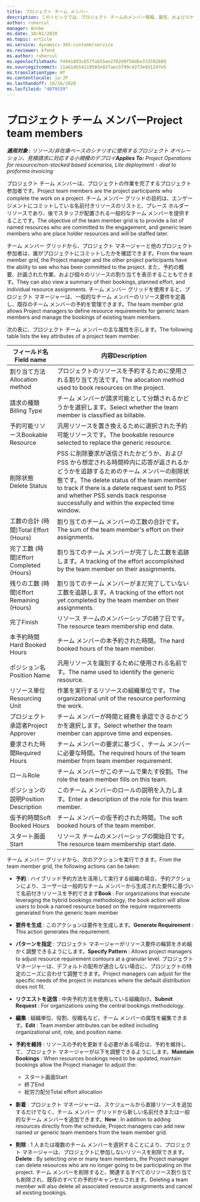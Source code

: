 ```yaml
---
title: プロジェクト チーム メンバー
description: このトピックでは、プロジェクト チームのメンバー情報、属性、およびスケジュールを操作する方法に関する情報を提供します。
author: ruhercul
manager: Annbe
ms.date: 10/01/2020
ms.topic: article
ms.service: dynamics-365-customerservice
ms.reviewer: kfend
ms.author: ruhercul
ms.openlocfilehash: f4941803c657fab55ee2702d9f58d6e333592889
ms.sourcegitcommit: 11a61db54119503e82faec5f99c4273e8d1247e5
ms.translationtype: HT
ms.contentlocale: ja-JP
ms.lasthandoff: 10/16/2020
ms.locfileid: "4079159"
---
```

# <a name="project-team-members"></a><span data-ttu-id="c2e26-103">プロジェクト チーム メンバー</span><span class="sxs-lookup"><span data-stu-id="c2e26-103">Project team members</span></span>

<span data-ttu-id="c2e26-104">_**適用対象 :** リソース/非在庫ベースのシナリオに使用するプロジェクト オペレーション、見積請求に対応する小規模のデプロイ_</span><span class="sxs-lookup"><span data-stu-id="c2e26-104">_**Applies To:** Project Operations for resource/non-stocked based scenarios, Lite deployment - deal to proforma invoicing_</span></span>

<span data-ttu-id="c2e26-105">プロジェクト チーム メンバーは、プロジェクトの作業を完了するプロジェクト参加者です。</span><span class="sxs-lookup"><span data-stu-id="c2e26-105">Project team members are the project participants who complete the work on a project.</span></span> <span data-ttu-id="c2e26-106">チーム メンバー グリッドの目的は、エンゲージメントにコミットしている名前付きリソースのリストと、プレース ホルダー リソースであり、後でスタッフが配置される一般的なチーム メンバーを提供することです。</span><span class="sxs-lookup"><span data-stu-id="c2e26-106">The objective of the team member grid is to provide a list of named resources who are committed to the engagement, and generic team members who are place holder resources and will be staffed later.</span></span>

<span data-ttu-id="c2e26-107">チーム メンバー グリッドから、プロジェクト マネージャーと他のプロジェクト参加者は、誰がプロジェクトにコミットしたかを確認できます。</span><span class="sxs-lookup"><span data-stu-id="c2e26-107">From the team member grid, the Project manager and the other project participants have the ability to see who has been committed to the project.</span></span> <span data-ttu-id="c2e26-108">また、予約の概要、計画された作業、および個々のリソースの割り当てを表示することもできます。</span><span class="sxs-lookup"><span data-stu-id="c2e26-108">They can also view a summary of their bookings, planned effort, and individual resource assignments.</span></span> <span data-ttu-id="c2e26-109">チーム メンバー グリッドを使用すると、プロジェクト マネージャーは、一般的なチーム メンバーのリソース要件を定義し、既存のチーム メンバーの予約を管理できます。</span><span class="sxs-lookup"><span data-stu-id="c2e26-109">The team member grid allows Project managers to define resource requirements for generic team members and manage the bookings of existing team members.</span></span>

<span data-ttu-id="c2e26-110">次の表に、プロジェクト チーム メンバーの主な属性を示します。</span><span class="sxs-lookup"><span data-stu-id="c2e26-110">The following table lists the key attributes of a project team member.</span></span>

| <span data-ttu-id="c2e26-111">フィールド名</span><span class="sxs-lookup"><span data-stu-id="c2e26-111">Field name</span></span>          | <span data-ttu-id="c2e26-112">内容</span><span class="sxs-lookup"><span data-stu-id="c2e26-112">Description</span></span>                                                                                                                                                                  |
|--------------------------|-----------------------------------------------------------------------------------------------------------------------------------------------------------------------------------|
| <span data-ttu-id="c2e26-113">割り当て方法</span><span class="sxs-lookup"><span data-stu-id="c2e26-113">Allocation method</span></span>        | <span data-ttu-id="c2e26-114">プロジェクトのリソースを予約するために使用される割り当て方法です。</span><span class="sxs-lookup"><span data-stu-id="c2e26-114">The allocation method used to book resources on the project.</span></span>                                                                         |
| <span data-ttu-id="c2e26-115">請求の種類</span><span class="sxs-lookup"><span data-stu-id="c2e26-115">Billing Type</span></span>             | <span data-ttu-id="c2e26-116">チーム メンバーが請求可能として分類されるかどうかを選択します。</span><span class="sxs-lookup"><span data-stu-id="c2e26-116">Select whether the team member is classified as billable.</span></span>                                                                                                                                       |
| <span data-ttu-id="c2e26-117">予約可能リソース</span><span class="sxs-lookup"><span data-stu-id="c2e26-117">Bookable Resource</span></span>        | <span data-ttu-id="c2e26-118">汎用リソースを置き換えるために選択された予約可能リソースです。</span><span class="sxs-lookup"><span data-stu-id="c2e26-118">The bookable resource selected to replace the generic resource.</span></span>                                                                                                                   |
| <span data-ttu-id="c2e26-119">削除状態</span><span class="sxs-lookup"><span data-stu-id="c2e26-119">Delete Status</span></span>            | <span data-ttu-id="c2e26-120">PSS に削除要求が送信されたかどうか、および PSS から想定される時間枠内に応答が返されるかどうかを追跡するためのチーム メンバーの削除状態です。</span><span class="sxs-lookup"><span data-stu-id="c2e26-120">The delete status of the team member to track if there is a delete request sent to PSS and whether PSS sends back response successfully and within the expected time window.</span></span> |
| <span data-ttu-id="c2e26-121">工数の合計 (時間)</span><span class="sxs-lookup"><span data-stu-id="c2e26-121">Total Effort (Hours)</span></span>     | <span data-ttu-id="c2e26-122">割り当てのチーム メンバーの工数の合計です。</span><span class="sxs-lookup"><span data-stu-id="c2e26-122">The sum of the team member's effort on their assignments.</span></span>                                                                                                                         |
| <span data-ttu-id="c2e26-123">完了工数 (時間)</span><span class="sxs-lookup"><span data-stu-id="c2e26-123">Effort Completed (Hours)</span></span> | <span data-ttu-id="c2e26-124">割り当てのチーム メンバーが完了した工数を追跡します。</span><span class="sxs-lookup"><span data-stu-id="c2e26-124">A tracking of the effort accomplished by the team member on their assignments.</span></span>                                                                                           |
| <span data-ttu-id="c2e26-125">残りの工数 (時間)</span><span class="sxs-lookup"><span data-stu-id="c2e26-125">Effort Remaining (Hours)</span></span> | <span data-ttu-id="c2e26-126">割り当てのチーム メンバーがまだ完了していない工数を追跡します。</span><span class="sxs-lookup"><span data-stu-id="c2e26-126">A tracking of the effort not yet completed by the team member on their assignments.</span></span>                                                                                    |
| <span data-ttu-id="c2e26-127">完了</span><span class="sxs-lookup"><span data-stu-id="c2e26-127">Finish</span></span>                   | <span data-ttu-id="c2e26-128">リソース チームのメンバーシップの終了日です。</span><span class="sxs-lookup"><span data-stu-id="c2e26-128">The resource team membership end date.</span></span>                                                                                                                                            |
| <span data-ttu-id="c2e26-129">本予約時間</span><span class="sxs-lookup"><span data-stu-id="c2e26-129">Hard Booked Hours</span></span>        | <span data-ttu-id="c2e26-130">チーム メンバーの本予約された時間。</span><span class="sxs-lookup"><span data-stu-id="c2e26-130">The hard booked hours of the team member.</span></span>                                                                                                                                                                |
| <span data-ttu-id="c2e26-131">ポジション名</span><span class="sxs-lookup"><span data-stu-id="c2e26-131">Position Name</span></span>            | <span data-ttu-id="c2e26-132">汎用リソースを識別するために使用される名前です。</span><span class="sxs-lookup"><span data-stu-id="c2e26-132">The name used to identify the generic resource.</span></span>                                                                                                                                   |
| <span data-ttu-id="c2e26-133">リソース単位</span><span class="sxs-lookup"><span data-stu-id="c2e26-133">Resourcing Unit</span></span>          | <span data-ttu-id="c2e26-134">作業を実行するリソースの組織単位です。</span><span class="sxs-lookup"><span data-stu-id="c2e26-134">The organizational unit of the resource performing the work.</span></span>                                                                                                                      |
| <span data-ttu-id="c2e26-135">プロジェクト承認者</span><span class="sxs-lookup"><span data-stu-id="c2e26-135">Project Approver</span></span>         | <span data-ttu-id="c2e26-136">チーム メンバーが時間と経費を承認できるかどうかを選択します。</span><span class="sxs-lookup"><span data-stu-id="c2e26-136">Select whether the team member can approve time and expenses.</span></span>                                                                                                                     |
| <span data-ttu-id="c2e26-137">要求された時間</span><span class="sxs-lookup"><span data-stu-id="c2e26-137">Required Hours</span></span>           | <span data-ttu-id="c2e26-138">チーム メンバーの要求に基づく、チーム メンバーに必要な時間。</span><span class="sxs-lookup"><span data-stu-id="c2e26-138">The required hours of the team member from team member requirement.</span></span>                                                                                                                       |
| <span data-ttu-id="c2e26-139">ロール</span><span class="sxs-lookup"><span data-stu-id="c2e26-139">Role</span></span>                     | <span data-ttu-id="c2e26-140">チーム メンバーがこのチームで果たす役割。</span><span class="sxs-lookup"><span data-stu-id="c2e26-140">The role the team member fills on this team.</span></span>                                                                                                                                |
| <span data-ttu-id="c2e26-141">ポジションの説明</span><span class="sxs-lookup"><span data-stu-id="c2e26-141">Position Description</span></span>     | <span data-ttu-id="c2e26-142">このチーム メンバーのロールの説明を入力します。</span><span class="sxs-lookup"><span data-stu-id="c2e26-142">Enter a description of the role for this team member.</span></span>                                                                                                                             |
| <span data-ttu-id="c2e26-143">仮予約時間</span><span class="sxs-lookup"><span data-stu-id="c2e26-143">Soft Booked Hours</span></span>        | <span data-ttu-id="c2e26-144">チーム メンバーの仮予約された時間。</span><span class="sxs-lookup"><span data-stu-id="c2e26-144">The soft booked hours of the team member.</span></span>                                                                                                                                                                 |
| <span data-ttu-id="c2e26-145">スタート画面</span><span class="sxs-lookup"><span data-stu-id="c2e26-145">Start</span></span>                    | <span data-ttu-id="c2e26-146">リソース チームのメンバーシップの開始日です。</span><span class="sxs-lookup"><span data-stu-id="c2e26-146">The resource team membership start date.</span></span>                                                                                                                                          |

<span data-ttu-id="c2e26-147">チーム メンバー グリッドから、次のアクションを実行できます。</span><span class="sxs-lookup"><span data-stu-id="c2e26-147">From the team member grid, the following actions can be taken:</span></span>

- <span data-ttu-id="c2e26-148">**予約** : ハイブリッド予約方法を活用して実行する組織の場合、予約アクションにより、ユーザーは一般的なチーム メンバーから生成された要件に基づいて名前付きリソースを予約できます</span><span class="sxs-lookup"><span data-stu-id="c2e26-148">**Book** : For organizations that execute leveraging the hybrid bookings methodology, the book action will allow users to book a named resource based on the require requirements generated from the generic team member</span></span>
- <span data-ttu-id="c2e26-149">**要件を生成** : このアクションは要件を生成します。</span><span class="sxs-lookup"><span data-stu-id="c2e26-149">**Generate Requirement** : This action generates the requirement.</span></span>
- <span data-ttu-id="c2e26-150">**パターンを指定** : プロジェクト マネージャーがリソース要件の輪郭をきめ細かく調整できるようにします。</span><span class="sxs-lookup"><span data-stu-id="c2e26-150">**Specify Pattern** : Allows project managers to adjust resource requirement contours at a granular level.</span></span> <span data-ttu-id="c2e26-151">プロジェクト マネージャーは、デフォルトの配布が適合しない場合に、プロジェクトの特定のニーズに合わせて調整できます。</span><span class="sxs-lookup"><span data-stu-id="c2e26-151">Project managers can adjust for the specific needs of the project in instances where the default distribution does not fit.</span></span>
- <span data-ttu-id="c2e26-152">**リクエストを送信** : 中央予約方法を使用している組織向け。</span><span class="sxs-lookup"><span data-stu-id="c2e26-152">**Submit Request** : For organizations using the central bookings methodology.</span></span>
- <span data-ttu-id="c2e26-153">**編集** : 組織単位、役割、役職名など、チーム メンバーの属性を編集できます。</span><span class="sxs-lookup"><span data-stu-id="c2e26-153">**Edit** : Team member attributes can be edited including organizational unit, role, and position name.</span></span>
- <span data-ttu-id="c2e26-154">**予約を維持** : リソースの予約を更新する必要がある場合は、予約を維持して、プロジェクト マネージャーが以下を調整できるようにします。</span><span class="sxs-lookup"><span data-stu-id="c2e26-154">**Maintain Bookings** : When resources bookings need to be updated, maintain bookings allow the Project manager to adjust the:</span></span>

    - <span data-ttu-id="c2e26-155">スタート画面</span><span class="sxs-lookup"><span data-stu-id="c2e26-155">Start</span></span>
    - <span data-ttu-id="c2e26-156">終了</span><span class="sxs-lookup"><span data-stu-id="c2e26-156">End</span></span>
    - <span data-ttu-id="c2e26-157">総労力配分</span><span class="sxs-lookup"><span data-stu-id="c2e26-157">Total effort allocation</span></span>

- <span data-ttu-id="c2e26-158">**新着** : プロジェクト マネージャーは、スケジュールから直接リソースを追加するだけでなく、チーム メンバー グリッドから新しい名前付きまたは一般的なチーム メンバーを追加できます。</span><span class="sxs-lookup"><span data-stu-id="c2e26-158">**New** : In addition to adding resources directly from the schedule, Project managers can add new named or generic team members from the team member grid.</span></span>
- <span data-ttu-id="c2e26-159">**削除** : 1 人または複数のチーム メンバーを選択することにより、プロジェクト マネージャーは、プロジェクトに参加しないリソースを削除できます。</span><span class="sxs-lookup"><span data-stu-id="c2e26-159">**Delete** : By selecting one or many team members, the Project manager can delete resources who are no longer going to be participating on the project.</span></span> <span data-ttu-id="c2e26-160">チーム メンバーを削除すると、関連するすべてのリソース割り当ても削除され、既存のすべての予約がキャンセルされます。</span><span class="sxs-lookup"><span data-stu-id="c2e26-160">Deleting a team member will also delete all associated resource assignments and  cancel all existing bookings.</span></span>
